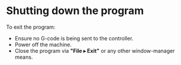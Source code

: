 # Shutting down the program

To exit the program:

- Ensure no G-code is being sent to the controller.  
- Power off the machine.  
- Close the program via **"File ▸ Exit"** or any other window-manager means.